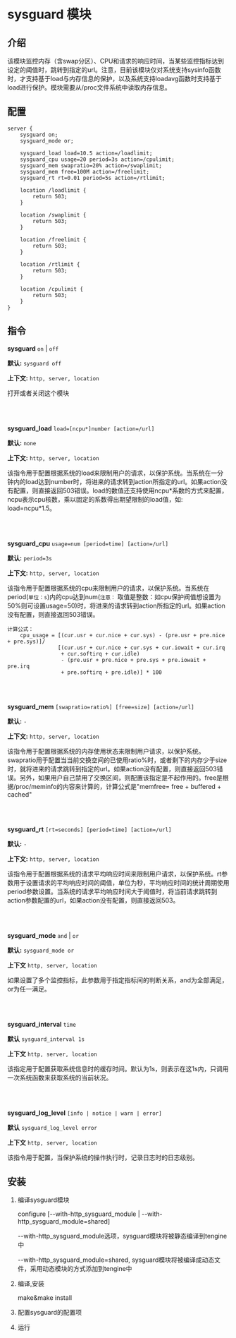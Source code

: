 # sysguard 模块

## 介绍

该模块监控内存（含swap分区）、CPU和请求的响应时间，当某些监控指标达到设定的阈值时，跳转到指定的url。注意，目前该模块仅对系统支持sysinfo函数时，才支持基于load与内存信息的保护，以及系统支持loadavg函数时支持基于load进行保护。模块需要从/proc文件系统中读取内存信息。

## 配置

    server {
        sysguard on;
        sysguard_mode or;

        sysguard_load load=10.5 action=/loadlimit;
        sysguard_cpu usage=20 period=3s action=/cpulimit;
        sysguard_mem swapratio=20% action=/swaplimit;
        sysguard_mem free=100M action=/freelimit;
        sysguard_rt rt=0.01 period=5s action=/rtlimit;

        location /loadlimit {
            return 503;
        }

        location /swaplimit {
            return 503;
        }

        location /freelimit {
            return 503;
        }

        location /rtlimit {
            return 503;
        }

        location /cpulimit {
            return 503;
        }
    }

## 指令

**sysguard** `on` | `off`

**默认:** `sysguard off`

**上下文:** `http, server, location` 
     
打开或者关闭这个模块

<br/>
<br/>

**sysguard_load** `load=[ncpu*]number [action=/url]`

**默认:** `none`

**上下文:** `http, server, location`

该指令用于配置根据系统的load来限制用户的请求，以保护系统。当系统在一分钟内的load达到number时，将进来的请求转到action所指定的url。如果action没有配置，则直接返回503错误。load的数值还支持使用ncpu\*系数的方式来配置，ncpu表示cpu核数，乘以固定的系数得出期望限制的load值，如: load=ncpu\*1.5。

<br/>
<br/>

**sysguard_cpu** `usage=num [period=time] [action=/url]`

**默认:** `period=3s`

**上下文:** `http, server, location`

该指令用于配置根据系统的cpu来限制用户的请求，以保护系统。当系统在period(`单位：s`)内的cpu达到num(`注意：` 取值是整数：如cpu保护阀值想设置为50%则可设置usage=50)时，将进来的请求转到action所指定的url。如果action没有配置，则直接返回503错误。

```
计算公式：
    cpu_usage = [(cur.usr + cur.nice + cur.sys) - (pre.usr + pre.nice + pre.sys)]/
                [(cur.usr + cur.nice + cur.sys + cur.iowait + cur.irq 
                 + cur.softirq + cur.idle)
                 - (pre.usr + pre.nice + pre.sys + pre.iowait + pre.irq 
                 + pre.softirq + pre.idle)] * 100
```

<br/>
<br/>

**sysguard_mem** `[swapratio=ratio%] [free=size] [action=/url]`

**默认:** `-`

**上下文:** `http, server, location`

该指令用于配置根据系统的内存使用状态来限制用户请求，以保护系统。swapratio用于配置当当前交换空间的已使用ratio%时，或者剩下的内存少于size时，就将进来的请求跳转到指定的url。如果action没有配置，则直接返回503错误。另外，如果用户自己禁用了交换区间，则配置该指定是不起作用的。free是根据/proc/meminfo的内容来计算的，计算公式是"memfree= free + buffered + cached"

<br/>
<br/>

**sysguard_rt** `[rt=seconds] [period=time] [action=/url]`

**默认:** `-`
                
**上下文:** `http, server, location`

该指令用于配置根据系统的请求平均响应时间来限制用户请求，以保护系统。rt参数用于设置请求的平均响应时间的阈值，单位为秒，平均响应时间的统计周期使用period参数设置。当系统的请求平均响应时间大于阈值时，将当前请求跳转到action参数配置的url，如果action没有配置，则直接返回503。

<br/>
<br/>

**sysguard_mode** `and` | `or`

**默认:**  `sysguard_mode or` 

**上下文** `http, server, location`

如果设置了多个监控指标，此参数用于指定指标间的判断关系，and为全部满足，or为任一满足。

<br/>
<br/>

**sysguard_interval** `time`
       
**默认** `sysguard_interval 1s`
         
**上下文** `http, server, location`
       
该指定用于配置获取系统信息时的缓存时间。默认为1s，则表示在这1s内，只调用一次系统函数来获取系统的当前状况。

<br/>
<br/>

**sysguard_log_level** `[info | notice | warn | error]`
       
**默认** `sysguard_log_level error`
         
**上下文** `http, server, location`
       
该指令用于配置，当保护系统的操作执行时，记录日志时的日志级别。

## 安装

 1. 编译sysguard模块
         
    configure  [--with-http_sysguard_module | --with-http_sysguard_module=shared]

    --with-http_sysguard_module选项，sysguard模块将被静态编译到tengine中

    --with-http_sysguard_module=shared, sysguard模块将被编译成动态文件，采用动态模块的方式添加到tengine中

 2. 编译,安装

    make&make install
 
 3. 配置sysguard的配置项
 
 4. 运行
